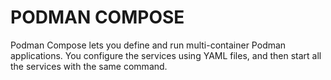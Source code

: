 # PODMAN COMPOSE
Podman Compose lets you define and run multi-container Podman applications. You configure the services using YAML files, and then start all the services with the same command.
